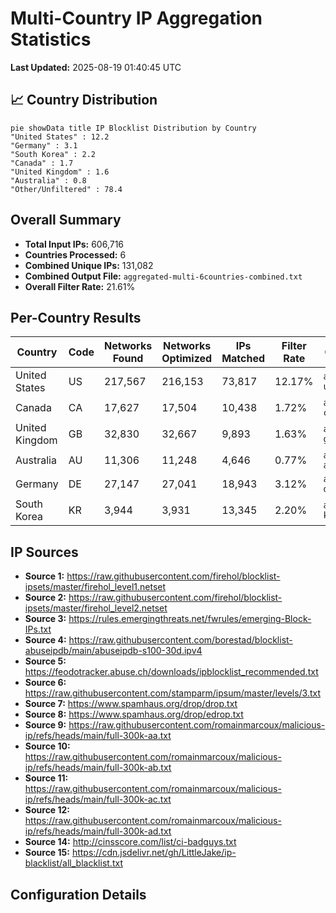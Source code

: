 # Multi-Country IP Aggregation Statistics

**Last Updated:** 2025-08-19 01:40:45 UTC

## 📈 Country Distribution

```mermaid
pie showData title IP Blocklist Distribution by Country
"United States" : 12.2
"Germany" : 3.1
"South Korea" : 2.2
"Canada" : 1.7
"United Kingdom" : 1.6
"Australia" : 0.8
"Other/Unfiltered" : 78.4
```

## Overall Summary

- **Total Input IPs:** 606,716
- **Countries Processed:** 6
- **Combined Unique IPs:** 131,082
- **Combined Output File:** `aggregated-multi-6countries-combined.txt`
- **Overall Filter Rate:** 21.61%

## Per-Country Results

| Country | Code | Networks Found | Networks Optimized | IPs Matched | Filter Rate | Output File |
|---------|------|----------------|--------------------|-----------|-----------|-----------|
| United States | US | 217,567 | 216,153 | 73,817 | 12.17% | `aggregated-us-only.txt` |
| Canada | CA | 17,627 | 17,504 | 10,438 | 1.72% | `aggregated-ca-only.txt` |
| United Kingdom | GB | 32,830 | 32,667 | 9,893 | 1.63% | `aggregated-gb-only.txt` |
| Australia | AU | 11,306 | 11,248 | 4,646 | 0.77% | `aggregated-au-only.txt` |
| Germany | DE | 27,147 | 27,041 | 18,943 | 3.12% | `aggregated-de-only.txt` |
| South Korea | KR | 3,944 | 3,931 | 13,345 | 2.20% | `aggregated-kr-only.txt` |

## IP Sources

- **Source 1:** https://raw.githubusercontent.com/firehol/blocklist-ipsets/master/firehol_level1.netset
- **Source 2:** https://raw.githubusercontent.com/firehol/blocklist-ipsets/master/firehol_level2.netset
- **Source 3:** https://rules.emergingthreats.net/fwrules/emerging-Block-IPs.txt
- **Source 4:** https://raw.githubusercontent.com/borestad/blocklist-abuseipdb/main/abuseipdb-s100-30d.ipv4
- **Source 5:** https://feodotracker.abuse.ch/downloads/ipblocklist_recommended.txt
- **Source 6:** https://raw.githubusercontent.com/stamparm/ipsum/master/levels/3.txt
- **Source 7:** https://www.spamhaus.org/drop/drop.txt
- **Source 8:** https://www.spamhaus.org/drop/edrop.txt
- **Source 9:** https://raw.githubusercontent.com/romainmarcoux/malicious-ip/refs/heads/main/full-300k-aa.txt
- **Source 10:** https://raw.githubusercontent.com/romainmarcoux/malicious-ip/refs/heads/main/full-300k-ab.txt
- **Source 11:** https://raw.githubusercontent.com/romainmarcoux/malicious-ip/refs/heads/main/full-300k-ac.txt
- **Source 12:** https://raw.githubusercontent.com/romainmarcoux/malicious-ip/refs/heads/main/full-300k-ad.txt
- **Source 14:** http://cinsscore.com/list/ci-badguys.txt
- **Source 15:** https://cdn.jsdelivr.net/gh/LittleJake/ip-blacklist/all_blacklist.txt

## Configuration Details


